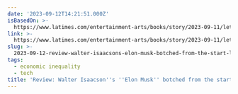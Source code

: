 ```yaml
---
date: '2023-09-12T14:21:51.000Z'
isBasedOn: >-
  https://www.latimes.com/entertainment-arts/books/story/2023-09-11/lets-put-a-stake-in-the-great-man-biography-starting-with-isaacsons-elon-musk
link: >-
  https://www.latimes.com/entertainment-arts/books/story/2023-09-11/lets-put-a-stake-in-the-great-man-biography-starting-with-isaacsons-elon-musk
slug: >-
  2023-09-12-review-walter-isaacsons-elon-musk-botched-from-the-start-los-angeles
tags:
  - economic inequality
  - tech
title: 'Review: Walter Isaacson''s ''Elon Musk'' botched from the start - Los Angeles '
---
```


